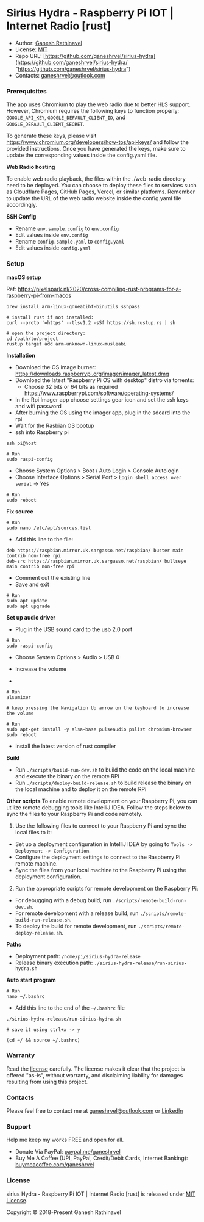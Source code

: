 # Sirius Hydra - Raspberry Pi IOT | Internet Radio [rust]

- Author: [Ganesh Rathinavel](https://www.linkedin.com/in/ganeshrvel "Ganesh Rathinavel")
- License: [MIT](https://github.com/ganeshrvel/sirius-hydra/blob/master/LICENSE "MIT")
- Repo URL: [https://github.com/ganeshrvel/sirius-hydra](https://github.com/ganeshrvel/sirius-hydra/ "https://github.com/ganeshrvel/sirius-hydra")
- Contacts: ganeshrvel@outlook.com

### Prerequisites

The app uses Chromium to play the web radio due to better HLS support. However, Chromium requires the following keys to function properly: `GOOGLE_API_KEY`, `GOOGLE_DEFAULT_CLIENT_ID`, and `GOOGLE_DEFAULT_CLIENT_SECRET`.

To generate these keys, please visit https://www.chromium.org/developers/how-tos/api-keys/ and follow the provided instructions. Once you have generated the keys, make sure to update the corresponding values inside the config.yaml file.


**Web Radio hosting**

To enable web radio playback, the files within the ./web-radio directory need to be deployed. You can choose to deploy these files to services such as Cloudflare Pages, GitHub Pages, Vercel, or similar platforms. Remember to update the URL of the web radio website inside the config.yaml file accordingly.

**SSH Config**

- Rename `env.sample.config` to `env.config`
- Edit values inside `env.config`
- Rename `config.sample.yaml` to `config.yaml`
- Edit values inside `config.yaml`


### Setup

**macOS setup**

Ref: https://pixelspark.nl/2020/cross-compiling-rust-programs-for-a-raspberry-pi-from-macos

```shell
brew install arm-linux-gnueabihf-binutils sshpass

# install rust if not installed:
curl --proto '=https' --tlsv1.2 -sSf https://sh.rustup.rs | sh

# open the project directory:
cd /path/to/project
rustup target add arm-unknown-linux-musleabi
```

**Installation**
- Download the OS image burner: https://downloads.raspberrypi.org/imager/imager_latest.dmg
- Download the latest "Raspberry Pi OS with desktop" distro via torrents:
    - Choose 32 bits or 64 bits as required https://www.raspberrypi.com/software/operating-systems/
- In the Rpi Imager app choose settings gear icon and set the ssh keys and wifi password
- After burning the OS using the imager app, plug in the sdcard into the rpi
- Wait for the Rasbian OS bootup
- ssh into Raspberry pi

```shell
ssh pi@host
```

```shell
# Run
sudo raspi-config
```
- Choose System Options > Boot / Auto Login > Console Autologin
- Choose Interface Options > Serial Port > `Login shell access over serial` -> Yes

```shell
# Run
sudo reboot
```

**Fix source**

```shell
# Run
sudo nano /etc/apt/sources.list
```

- Add this line to the file:

```
deb https://raspbian.mirror.uk.sargasso.net/raspbian/ buster main contrib non-free rpi
deb-src https://raspbian.mirror.uk.sargasso.net/raspbian/ bullseye  main contrib non-free rpi
```

- Comment out the existing line
- Save and exit

```shell
# Run
sudo apt update
sudo apt upgrade
```

**Set up audio driver**

- Plug in the USB sound card to the usb 2.0 port

```shell
# Run
sudo raspi-config
```
- Choose System Options > Audio > USB 0

- Increase the volume
- 
```shell
# Run
alsamixer

# keep pressing the Navigation Up arrow on the keyboard to increase the volume
```

```shell
# Run
sudo apt-get install -y alsa-base pulseaudio pslist chromium-browser
sudo reboot
```

- Install the latest version of rust compiler

**Build**
- Run `./scripts/build-run-dev.sh` to build the code on the local machine and execute the binary on the remote RPi
- Run `./scripts/deploy-build-release.sh` to build release the binary on the local machine and to deploy it on the remote RPi

**Other scripts**
To enable remote development on your Raspberry Pi, you can utilize remote debugging tools like IntelliJ IDEA. Follow the steps below to sync the files to your Raspberry Pi and code remotely.

1. Use the following files to connect to your Raspberry Pi and sync the local files to it:
  - Set up a deployment configuration in IntelliJ IDEA by going to `Tools -> Deployment -> Configuration`.
  - Configure the deployment settings to connect to the Raspberry Pi remote machine.
  - Sync the files from your local machine to the Raspberry Pi using the deployment configuration.

2. Run the appropriate scripts for remote development on the Raspberry Pi:
  - For debugging with a debug build, run `./scripts/remote-build-run-dev.sh`.
  - For remote development with a release build, run `./scripts/remote-build-run-release.sh`.
  - To deploy the build for remote development, run `./scripts/remote-deploy-release.sh`.

**Paths**
- Deployment path: `/home/pi/sirius-hydra-release`
- Release binary execution path: `./sirius-hydra-release/run-sirius-hydra.sh`

**Auto start program**

```shell
# Run
nano ~/.bashrc
```

- Add this line to the end of the `~/.bashrc` file

```shell
./sirius-hydra-release/run-sirius-hydra.sh

# save it using ctrl+x -> y
```

```shell
(cd ~/ && source ~/.bashrc)
```

### Warranty
Read the [license](https://github.com/ganeshrvel/sirius-hydra/blob/master/LICENSE "MIT License") carefully. The license makes it clear that the project is offered "as-is", without warranty, and disclaiming liability for damages resulting from using this project.

### Contacts
Please feel free to contact me at ganeshrvel@outlook.com or [LinkedIn](https://www.linkedin.com/in/ganeshrvel)

### Support
Help me keep my works FREE and open for all.
- Donate Via PayPal: [paypal.me/ganeshrvel](https://paypal.me/ganeshrvel "https://paypal.me/ganeshrvel")
- Buy Me A Coffee (UPI, PayPal, Credit/Debit Cards, Internet Banking): [buymeacoffee.com/ganeshrvel](https://buymeacoffee.com/ganeshrvel "https://buymeacoffee.com/ganeshrvel")

### License
sirius Hydra - Raspberry Pi IOT | Internet Radio [rust] is released under [MIT License](https://github.com/ganeshrvel/sirius-hydra/blob/master/LICENSE "MIT License").

Copyright © 2018-Present Ganesh Rathinavel
